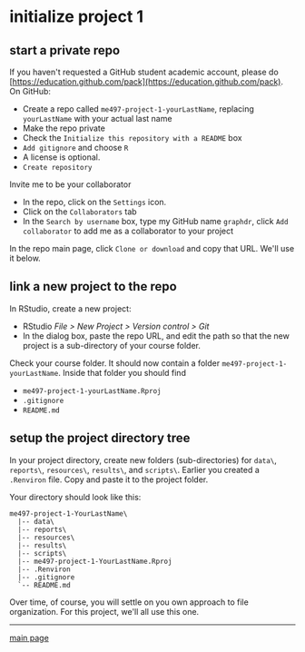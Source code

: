 
# initialize project 1

## start a private repo

If you haven't requested a GitHub student academic account, please do [https://education.github.com/pack](https://education.github.com/pack). On GitHub: 

- Create a repo called `me497-project-1-yourLastName`, replacing `yourLastName` with your actual last name 
- Make the repo private 
- Check the `Initialize this repository with a README` box 
- `Add gitignore` and choose `R` 
- A license is optional. 
- `Create repository`

Invite me to be your collaborator 

- In the repo, click on the `Settings` icon. 
- Click on the `Collaborators` tab 
- In the `Search by username` box, type my GitHub name `graphdr`, click `Add collaborator` to add me as a collaborator to your project 


In the repo main page, click `Clone or download` and copy that URL. We'll use it below.  


## link a new project to the repo 
  
In RStudio, create a new project: 

- RStudio *File > New Project > Version control > Git* 
- In the dialog  box, paste the repo URL, and edit the path so that the new project is a sub-directory of your course folder. 

Check your course folder. It should now contain a folder `me497-project-1-yourLastName`. Inside that folder you should find 

- `me497-project-1-yourLastName.Rproj`  
- `.gitignore`   
- `README.md`  

## setup the project directory tree

In your project directory, create new folders (sub-directories) for `data\`, `reports\`, `resources\`, `results\`, and `scripts\`. Earlier you created a `.Renviron` file. Copy and paste it to the project folder. 


Your directory should look like this: 

```
me497-project-1-YourLastName\
  |-- data\
  |-- reports\
  |-- resources\
  |-- results\
  |-- scripts\
  |-- me497-project-1-YourLastName.Rproj
  |-- .Renviron
  |-- .gitignore
  `-- README.md
```


Over time, of course, you will settle on you own approach to file organization. For this project, we'll all use this one. 


 










---

[main page](../README.md)




